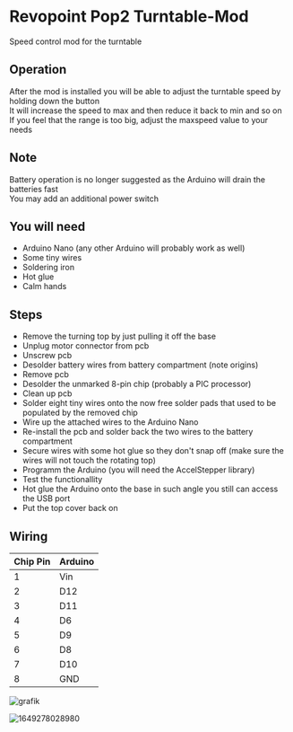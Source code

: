 # Revopoint Pop2 Turntable-Mod
Speed control mod for the turntable 

## Operation
After the mod is installed you will be able to adjust the turntable speed by holding down the button  
It will increase the speed to max and then reduce it back to min and so on  
If you feel that the range is too big, adjust the maxspeed value to your needs

## Note
Battery operation is no longer suggested as the Arduino will drain the batteries fast  
You may add an additional power switch

## You will need
- Arduino Nano (any other Arduino will probably work as well)
- Some tiny wires
- Soldering iron
- Hot glue
- Calm hands

## Steps
- Remove the turning top by just pulling it off the base
- Unplug motor connector from pcb
- Unscrew pcb
- Desolder battery wires from battery compartment (note origins)
- Remove pcb
- Desolder the unmarked 8-pin chip (probably a PIC processor)
- Clean up pcb
- Solder eight tiny wires onto the now free solder pads that used to be populated by the removed chip
- Wire up the attached wires to the Arduino Nano
- Re-install the pcb and solder back the two wires to the battery compartment
- Secure wires with some hot glue so they don't snap off (make sure the wires will not touch the rotating top)
- Programm the Arduino (you will need the AccelStepper library)
- Test the functionallity
- Hot glue the Arduino onto the base in such angle you still can access the USB port
- Put the top cover back on

## Wiring
| Chip Pin | Arduino |
| -------- | ------- |
| 1 | Vin |
| 2 | D12 |
| 3 | D11 |
| 4 | D6 |
| 5 | D9 |
| 6 | D8 |
| 7 | D10 |
| 8 | GND |

![grafik](https://user-images.githubusercontent.com/28532204/162066489-1d165908-9938-4800-9fee-88f4d842009a.png)

![1649278028980](https://user-images.githubusercontent.com/28532204/162068420-f57f706a-572d-4126-9d68-803f56d4ce97.jpg)

